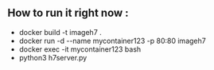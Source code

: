 ## How to run it right now :

* docker build -t imageh7 .
* docker run -d --name mycontainer123 -p 80:80 imageh7
* docker exec -it mycontainer123 bash
* python3 h7server.py